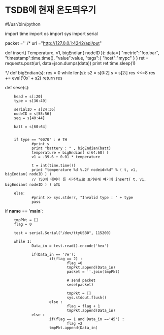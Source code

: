 # TSDB에 현재 온도띄우기


#!/usr/bin/python

import time
import os
import sys
import serial

packet =''
/*
url ="http://127.0.0.1:4242/api/put"

def insert( Temperature, v1, bigEndian( nodeID )):
        data={
                "metric":"foo.bar",
                "timestamp":time.time(),
                "value":value,
                "tags":{
                        "host":"mypc"
                }
        }
        ret = requests.post(url, data=json.dumps(data))
        print ret
        time.sleep(1)




*/
def bigEndian(s):
        res = 0
        while len(s):
                s2 = s[0:2]
                s = s[2:]
                res <<=8
                res += eval('0x' + s2)
        return res

def sese(s):

        head = s[:20]
        type = s[36:40]

        serialID = s[24:36]
        nodeID = s[55:56]
        seq = s[40:44]

        batt = s[60:64]


        if type == "0070" : # TH
                #print s
                print "battery : " , bigEndian(batt)
                temperature = bigEndian( s[64:68] )
                v1 = -39.6 + 0.01 * temperature

                t = int(time.time())
                print "temperature %d %.2f nodeid=%d" % ( t, v1, bigEndian( nodeID ) )
                // TSD에 데이터 를 시각적으로 보기위해 여기에 insert( t, v1, bigEndian( nodeID ) ) 삽입

        else:
                #print >> sys.stderr, "Invalid type : " + type
                pass

if __name__ == '__main__':

        tmpPkt = []
        flag = 0

        test = serial.Serial("/dev/ttyUSB0", 115200)

        while 1:
                Data_in = test.read().encode('hex')

                if(Data_in == '7e'):
                        if(flag == 2) :
                                flag =0
                                tmpPkt.append(Data_in)
                                packet = ''.join(tmpPkt)

                                # send packet
                                sese(packet)

                                tmpPkt = []
                                sys.stdout.flush()
                        else :
                                flag = flag + 1
                                tmpPkt.append(Data_in)
                else :
                        if(flag == 1 and Data_in =='45') :
                                flag =2
                        tmpPkt.append(Data_in)

